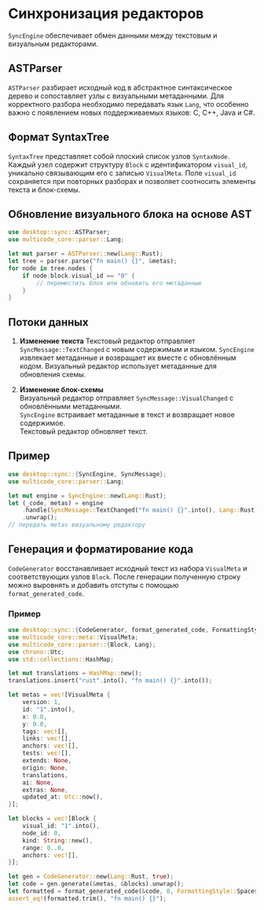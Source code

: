 # Синхронизация редакторов

`SyncEngine` обеспечивает обмен данными между текстовым и визуальным редакторами.

## ASTParser

`ASTParser` разбирает исходный код в абстрактное синтаксическое дерево и сопоставляет узлы
с визуальными метаданными. Для корректного разбора необходимо передавать язык `Lang`,
что особенно важно с появлением новых поддерживаемых языков: C, C++, Java и C#.

## Формат SyntaxTree

`SyntaxTree` представляет собой плоский список узлов `SyntaxNode`. Каждый узел содержит
структуру `Block` с идентификатором `visual_id`, уникально связывающим его с записью
`VisualMeta`. Поле `visual_id` сохраняется при повторных разборах и позволяет
соотносить элементы текста и блок-схемы.

## Обновление визуального блока на основе AST

```rust
use desktop::sync::ASTParser;
use multicode_core::parser::Lang;

let mut parser = ASTParser::new(Lang::Rust);
let tree = parser.parse("fn main() {}", &metas);
for node in tree.nodes {
    if node.block.visual_id == "0" {
        // переместить блок или обновить его метаданные
    }
}
```

## Потоки данных

1. **Изменение текста**
   Текстовый редактор отправляет `SyncMessage::TextChanged` с новым содержимым и языком.
   `SyncEngine` извлекает метаданные и возвращает их вместе с обновлённым кодом.
   Визуальный редактор использует метаданные для обновления схемы.

2. **Изменение блок-схемы**  
   Визуальный редактор отправляет `SyncMessage::VisualChanged` с обновлёнными метаданными.  
   `SyncEngine` встраивает метаданные в текст и возвращает новое содержимое.  
   Текстовый редактор обновляет текст.

## Пример

```rust
use desktop::sync::{SyncEngine, SyncMessage};
use multicode_core::parser::Lang;

let mut engine = SyncEngine::new(Lang::Rust);
let (_code, metas) = engine
    .handle(SyncMessage::TextChanged("fn main() {}".into(), Lang::Rust))
    .unwrap();
// передать metas визуальному редактору
```

## Генерация и форматирование кода

`CodeGenerator` восстанавливает исходный текст из набора `VisualMeta` и
соответствующих узлов `Block`. После генерации полученную строку можно выровнять
и добавить отступы с помощью `format_generated_code`.

### Пример

```rust
use desktop::sync::{CodeGenerator, format_generated_code, FormattingStyle};
use multicode_core::meta::VisualMeta;
use multicode_core::parser::{Block, Lang};
use chrono::Utc;
use std::collections::HashMap;

let mut translations = HashMap::new();
translations.insert("rust".into(), "fn main() {}".into());

let metas = vec![VisualMeta {
    version: 1,
    id: "1".into(),
    x: 0.0,
    y: 0.0,
    tags: vec![],
    links: vec![],
    anchors: vec![],
    tests: vec![],
    extends: None,
    origin: None,
    translations,
    ai: None,
    extras: None,
    updated_at: Utc::now(),
}];

let blocks = vec![Block {
    visual_id: "1".into(),
    node_id: 0,
    kind: String::new(),
    range: 0..0,
    anchors: vec![],
}];

let gen = CodeGenerator::new(Lang::Rust, true);
let code = gen.generate(&metas, &blocks).unwrap();
let formatted = format_generated_code(&code, 0, FormattingStyle::Spaces, 4);
assert_eq!(formatted.trim(), "fn main() {}");
```
